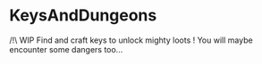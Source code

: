# KeysAndDungeons

/!\ WIP
Find and craft keys to unlock mighty loots !
You will maybe encounter some dangers too...
